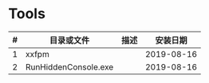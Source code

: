 # Tools



| #    | 目录或文件           | 描述 | 安装日期   |
| ---- | -------------------- | ---- | ---------- |
| 1    | xxfpm                |      | 2019-08-16 |
| 2    | RunHiddenConsole.exe |      | 2019-08-16 |

